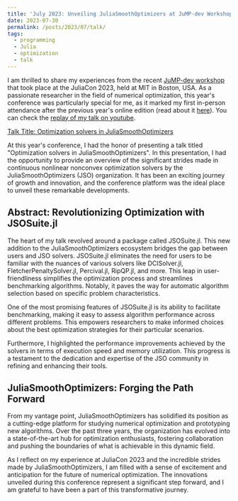 ```yaml
---
title: 'July 2023: Unveiling JuliaSmoothOptimizers at JuMP-dev Workshop, JuliaCon 2023'
date: 2023-07-30
permalink: /posts/2023/07/talk/
tags:
  - programming
  - Julia
  - optimization
  - talk
---
```


I am thrilled to share my experiences from the recent [JuMP-dev workshop](https://jump.dev/meetings/jumpdev2023/) that took place at the JuliaCon 2023, held at MIT in Boston, USA.
As a passionate researcher in the field of numerical optimization, this year's conference was particularly special for me, as it marked my first in-person attendance after the previous year's online edition (read about it [here](https://tmigot.github.io/posts/2022/07/talk/)).
You can check the [replay of my talk on youtube](https://youtu.be/x52QlIb8E9Y?si=-TRB08B8qoFAvBxT).

[Talk Title: Optimization solvers in JuliaSmoothOptimizers](https://pretalx.com/juliacon2023/talk/HQSUYM/)

At this year's conference, I had the honor of presenting a talk titled "Optimization solvers in JuliaSmoothOptimizers".
In this presentation, I had the opportunity to provide an overview of the significant strides made in continuous nonlinear nonconvex optimization solvers by the JuliaSmoothOptimizers (JSO) organization.
It has been an exciting journey of growth and innovation, and the conference platform was the ideal place to unveil these remarkable developments.

## Abstract: Revolutionizing Optimization with JSOSuite.jl

The heart of my talk revolved around a package called JSOSuite.jl.
This new addition to the JuliaSmoothOptimizers ecosystem bridges the gap between users and JSO solvers.
JSOSuite.jl eliminates the need for users to be familiar with the nuances of various solvers like DCISolver.jl, FletcherPenaltySolver.jl, Percival.jl, RipQP.jl, and more. This leap in user-friendliness simplifies the optimization process and streamlines benchmarking algorithms. Notably, it paves the way for automatic algorithm selection based on specific problem characteristics.

One of the most promising features of JSOSuite.jl is its ability to facilitate benchmarking, making it easy to assess algorithm performance across different problems.
This empowers researchers to make informed choices about the best optimization strategies for their particular scenarios.

Furthermore, I highlighted the performance improvements achieved by the solvers in terms of execution speed and memory utilization. This progress is a testament to the dedication and expertise of the JSO community in refining and enhancing their tools.

## JuliaSmoothOptimizers: Forging the Path Forward

From my vantage point, JuliaSmoothOptimizers has solidified its position as a cutting-edge platform for studying numerical optimization and prototyping new algorithms. Over the past three years, the organization has evolved into a state-of-the-art hub for optimization enthusiasts, fostering collaboration and pushing the boundaries of what is achievable in this dynamic field.

As I reflect on my experience at JuliaCon 2023 and the incredible strides made by JuliaSmoothOptimizers, I am filled with a sense of excitement and anticipation for the future of numerical optimization. The innovations unveiled during this conference represent a significant step forward, and I am grateful to have been a part of this transformative journey.
